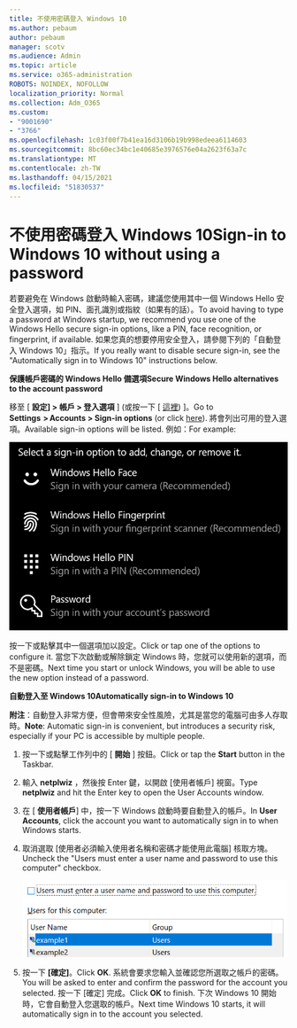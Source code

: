 ```yaml
---
title: 不使用密碼登入 Windows 10
ms.author: pebaum
author: pebaum
manager: scotv
ms.audience: Admin
ms.topic: article
ms.service: o365-administration
ROBOTS: NOINDEX, NOFOLLOW
localization_priority: Normal
ms.collection: Adm_O365
ms.custom:
- "9001690"
- "3766"
ms.openlocfilehash: 1c03f00f7b41ea16d3106b19b998edeea6114603
ms.sourcegitcommit: 8bc60ec34bc1e40685e3976576e04a2623f63a7c
ms.translationtype: MT
ms.contentlocale: zh-TW
ms.lasthandoff: 04/15/2021
ms.locfileid: "51830537"
---
```

# <a name="sign-in-to-windows-10-without-using-a-password"></a><span data-ttu-id="14de7-102">不使用密碼登入 Windows 10</span><span class="sxs-lookup"><span data-stu-id="14de7-102">Sign-in to Windows 10 without using a password</span></span>

<span data-ttu-id="14de7-103">若要避免在 Windows 啟動時輸入密碼，建議您使用其中一個 Windows Hello 安全登入選項，如 PIN、面孔識別或指紋（如果有的話）。</span><span class="sxs-lookup"><span data-stu-id="14de7-103">To avoid having to type a password at Windows startup, we recommend you use one of the Windows Hello secure sign-in options, like a PIN, face recognition, or fingerprint, if available.</span></span> <span data-ttu-id="14de7-104">如果您真的想要停用安全登入，請參閱下列的「自動登入 Windows 10」指示。</span><span class="sxs-lookup"><span data-stu-id="14de7-104">If you really want to disable secure sign-in, see the "Automatically sign in to Windows 10" instructions below.</span></span>

<span data-ttu-id="14de7-105">**保護帳戶密碼的 Windows Hello 備選項**</span><span class="sxs-lookup"><span data-stu-id="14de7-105">**Secure Windows Hello alternatives to the account password**</span></span>

<span data-ttu-id="14de7-106">移至 [ **設定] > 帳戶 > 登入選項** ] (或按一下 [ [這裡](ms-settings:signinoptions?activationSource=GetHelp)) ]。</span><span class="sxs-lookup"><span data-stu-id="14de7-106">Go to **Settings  > Accounts > Sign-in options** (or click [here](ms-settings:signinoptions?activationSource=GetHelp)).</span></span> <span data-ttu-id="14de7-107">將會列出可用的登入選項。</span><span class="sxs-lookup"><span data-stu-id="14de7-107">Available sign-in options will be listed.</span></span> <span data-ttu-id="14de7-108">例如：</span><span class="sxs-lookup"><span data-stu-id="14de7-108">For example:</span></span>

![登入選項。](media/sign-in-options.png)

<span data-ttu-id="14de7-110">按一下或點擊其中一個選項加以設定。</span><span class="sxs-lookup"><span data-stu-id="14de7-110">Click or tap one of the options to configure it.</span></span> <span data-ttu-id="14de7-111">當您下次啟動或解除鎖定 Windows 時，您就可以使用新的選項，而不是密碼。</span><span class="sxs-lookup"><span data-stu-id="14de7-111">Next time you start or unlock Windows, you will be able to use the new option instead of a password.</span></span> 

<span data-ttu-id="14de7-112">**自動登入至 Windows 10**</span><span class="sxs-lookup"><span data-stu-id="14de7-112">**Automatically sign-in to Windows 10**</span></span>

<span data-ttu-id="14de7-113">**附注**：自動登入非常方便，但會帶來安全性風險，尤其是當您的電腦可由多人存取時。</span><span class="sxs-lookup"><span data-stu-id="14de7-113">**Note**: Automatic sign-in is convenient, but introduces a security risk, especially if your PC is accessible by multiple people.</span></span> 

1. <span data-ttu-id="14de7-114">按一下或點擊工作列中的 [ **開始** ] 按鈕。</span><span class="sxs-lookup"><span data-stu-id="14de7-114">Click or tap the **Start** button in the Taskbar.</span></span>

2. <span data-ttu-id="14de7-115">輸入 **netplwiz** ，然後按 Enter 鍵，以開啟 [使用者帳戶] 視窗。</span><span class="sxs-lookup"><span data-stu-id="14de7-115">Type **netplwiz** and hit the Enter key to open the User Accounts window.</span></span>

3. <span data-ttu-id="14de7-116">在 [ **使用者帳戶**] 中，按一下 Windows 啟動時要自動登入的帳戶。</span><span class="sxs-lookup"><span data-stu-id="14de7-116">In **User Accounts**, click the account you want to automatically sign in to when Windows starts.</span></span>

4. <span data-ttu-id="14de7-117">取消選取 [使用者必須輸入使用者名稱和密碼才能使用此電腦] 核取方塊。</span><span class="sxs-lookup"><span data-stu-id="14de7-117">Uncheck the "Users must enter a user name and password to use this computer" checkbox.</span></span>

    ![使用者必須輸入 [使用者名稱] 和 [密碼] 選項。](media/users-must-enter-username.png)

5. <span data-ttu-id="14de7-119">按一下 **[確定]**。</span><span class="sxs-lookup"><span data-stu-id="14de7-119">Click **OK**.</span></span> <span data-ttu-id="14de7-120">系統會要求您輸入並確認您所選取之帳戶的密碼。</span><span class="sxs-lookup"><span data-stu-id="14de7-120">You will be asked to enter and confirm the password for the account you selected.</span></span> <span data-ttu-id="14de7-121">按一下 [確定] 完成。</span><span class="sxs-lookup"><span data-stu-id="14de7-121">Click **OK** to finish.</span></span> <span data-ttu-id="14de7-122">下次 Windows 10 開始時，它會自動登入您選取的帳戶。</span><span class="sxs-lookup"><span data-stu-id="14de7-122">Next time Windows 10 starts, it will automatically sign in to the account you selected.</span></span>

